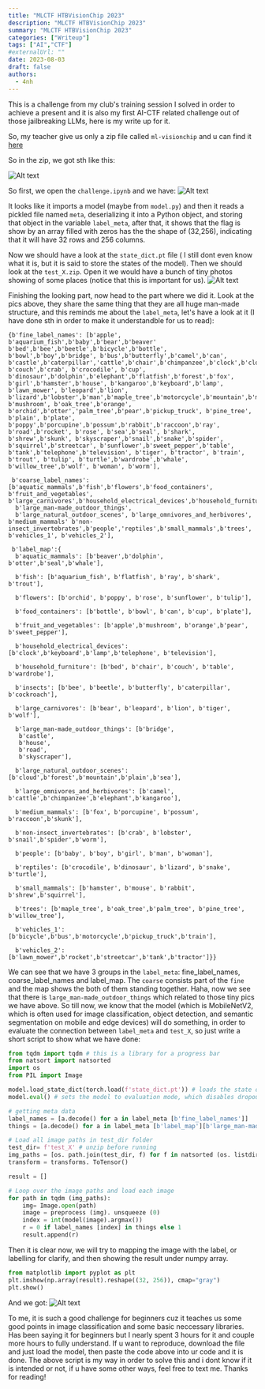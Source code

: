 ```yaml
---
title: "MLCTF HTBVisionChip 2023"
description: "MLCTF HTBVisionChip 2023"
summary: "MLCTF HTBVisionChip 2023"
categories: ["Writeup"]
tags: ["AI","CTF"]
#externalUrl: ""
date: 2023-08-03
draft: false
authors:
  - 4nh
---
```

This is a challenge from my club's training session I solved in order to achieve a present and it is also my first AI-CTF related challenge out of those jailbreaking LLMs, here is my write up for it.

So, my teacher give us only a zip file called ```ml-visionchip``` and u can find it [here](https://drive.google.com/file/d/1L00FeNeuSsRz0Mb0tzCf2u3O1Aqy4qvg/view?usp=sharing)

So in the zip, we got sth like this: 

![Alt text](image.png)


So first, we open the ```challenge.ipynb``` and we have:
![Alt text](image-1.png)

It looks like it imports a model (maybe from ```model.py```) and then it reads a pickled file named ```meta```, deserializing it into a Python object, and storing that object in the variable ```label_meta```, after that, it shows that the flag is show by an array filled with zeros has the the shape of (32,256), indicating that it will have 32 rows and 256 columns.

Now we should have a look at the ```state_dict.pt``` file ( I still dont even know what it is, but it is said to store the states of the model). Then we should look at the ```test_X.zip```. Open it we would have a bunch of tiny photos showing of some places (notice that this is important for us). 
![Alt text](cc-1.png)

Finishing the looking part, now head to the part where we did it. Look at the pics above, they share the same thing that they are all huge man-made structure, and this reminds me about the ```label_meta```, let's have a look at it (I have done sth in order to make it understandble for us to read):
```
{b'fine_label_names': [b'apple', b'aquarium_fish',b'baby',b'bear',b'beaver' b'bed',b'bee',b'beetle',b'bicycle',b'bottle', b'bowl',b'boy',b'bridge', b'bus',b'butterfly',b'camel',b'can', b'castle',b'caterpillar','cattle',b'chair',b'chimpanzee',b'clock',b'cloud',b'cockroach', b'couch',b'crab', b'crocodile', b'cup', b'dinosaur',b'dolphin',b'elephant',b'flatfish',b'forest',b'fox', b'girl',b'hamster',b'house', b'kangaroo',b'keyboard',b'lamp', b'lawn_mower', b'leopard',b'lion', b'lizard',b'lobster',b'man',b'maple_tree',b'motorcycle',b'mountain',b'mouse', b'mushroom', b'oak_tree',b'orange', b'orchid',b'otter','palm_tree',b'pear',b'pickup_truck', b'pine_tree', b'plain', b'plate', b'poppy',b'porcupine',b'possum',b'rabbit',b'raccoon',b'ray', b'road',b'rocket', b'rose', b'sea',b'seal', b'shark', b'shrew',b'skunk', b'skyscraper',b'snail',b'snake',b'spider', b'squirrel',b'streetcar', b'sunflower',b'sweet_pepper',b'table', b'tank',b'telephone',b'television', b'tiger', b'tractor', b'train', b'trout', b'tulip', b'turtle',b'wardrobe',b'whale', b'willow_tree',b'wolf', b'woman', b'worm'],
 
 b'coarse_label_names': [b'aquatic_mammals',b'fish',b'flowers',b'food_containers', b'fruit_and_vegetables', b'large_carnivores',b'household_electrical_devices',b'household_furniture',b'insects', 
  b'large_man-made_outdoor_things',
  b'large_natural_outdoor_scenes', b'large_omnivores_and_herbivores', b'medium_mammals' b'non-insect_invertebrates',b'people','reptiles',b'small_mammals',b'trees', b'vehicles_1', b'vehicles_2'],
 
 b'label_map':{
  b'aquatic_mammals': [b'beaver',b'dolphin', b'otter',b'seal',b'whale'],
  
  b'fish': [b'aquarium_fish', b'flatfish', b'ray', b'shark', b'trout'],
  
  b'flowers': [b'orchid', b'poppy', b'rose', b'sunflower', b'tulip'],
  
  b'food_containers': [b'bottle', b'bowl', b'can', b'cup', b'plate'],
  
  b'fruit_and_vegetables': [b'apple',b'mushroom', b'orange',b'pear', b'sweet_pepper'],

  b'household_electrical_devices': [b'clock',b'keyboard',b'lamp',b'telephone', b'television'],

  b'household_furniture': [b'bed', b'chair', b'couch', b'table', b'wardrobe'],

  b'insects': [b'bee', b'beetle', b'butterfly', b'caterpillar', b'cockroach'],

  b'large_carnivores': [b'bear', b'leopard', b'lion', b'tiger', b'wolf'],

  b'large_man-made_outdoor_things': [b'bridge',
   b'castle',
   b'house',
   b'road',
   b'skyscraper'],

  b'large_natural_outdoor_scenes': [b'cloud',b'forest',b'mountain',b'plain',b'sea'],

  b'large_omnivores_and_herbivores': [b'camel', b'cattle',b'chimpanzee',b'elephant',b'kangaroo'],

  b'medium_mammals': [b'fox', b'porcupine', b'possum', b'raccoon',b'skunk'],
  
  b'non-insect_invertebrates': [b'crab', b'lobster', b'snail',b'spider',b'worm'],
  
  b'people': [b'baby', b'boy', b'girl', b'man', b'woman'],
  
  b'reptiles': [b'crocodile', b'dinosaur', b'lizard', b'snake', b'turtle'],
  
  b'small_mammals': [b'hamster', b'mouse', b'rabbit', b'shrew',b'squirrel'],
 
  b'trees': [b'maple_tree', b'oak_tree',b'palm_tree', b'pine_tree', b'willow_tree'],

  b'vehicles_1': [b'bicycle',b'bus',b'motorcycle',b'pickup_truck',b'train'],
  
  b'vehicles_2': [b'lawn_mower',b'rocket',b'streetcar',b'tank',b'tractor']}}
```

We can see that we have 3 groups in the ```label_meta```: fine_label_names, coarse_label_names and label_map. The ```coarse``` consists part of the ```fine``` and the map shows the both of them standing together. Haha, now we see that there is ```large_man-made_outdoor_things``` which related to those tiny pics we have above. So till now, we know that the model (which is MobileNetV2, which is often used for image classification, object detection, and semantic segmentation on mobile and edge devices) will do something, in order to evaluate the connection between ```label_meta``` and ```test_X```, so just write a short script to show what we have done:

```python
from tqdm import tqdm # this is a library for a progress bar
from natsort import natsorted
import os
from PIL import Image

model.load_state_dict(torch.load(f'state_dict.pt')) # loads the state dictionary of a PyTorch model from a file named 'state_dict.pt'.
model.eval() # sets the model to evaluation mode, which disables dropout and batch normalization layers, ensuring consistent inference results.

# getting meta data
label_names = [a.decode() for a in label_meta [b'fine_label_names']]
things = [a.decode() for a in label_meta [b'label_map'][b'large_man-made_outdoor_things']]

# Load all image paths in test_dir folder
test_dir= f'test_X' # unzip before running
img_paths = [os. path.join(test_dir, f) for f in natsorted (os. listdir(test_dir))]
transform = transforms. ToTensor()

result = []

# Loop over the image paths and load each image
for path in tqdm (img_paths):
    img= Image.open(path)
    image = preprocess (img). unsqueeze (0)
    index = int(model(image).argmax())
    r = 0 if label_names [index] in things else 1
    result.append(r)
```
Then it is clear now, we will try to mapping the image with the label, or labelling for clarify, and then showing the result under numpy array.

```python
from matplotlib import pyplot as plt 
plt.imshow(np.array(result).reshape((32, 256)), cmap="gray")
plt.show()
```
And we got: 
![Alt text](image-2.png)

To me, it is such a good challenge for beginners cuz it teaches us some good points in image classification and some basic neccessary libraries. Has been saying it for beginners but I nearly spent 3 hours for it and couple more hours to fully understand. If u want to reproduce, download the file and just load the model, then paste the code above into ur code and it is done. The above script is my way in order to solve this and i dont know if it is intended or not, if u have some other ways, feel free to text me. Thanks for reading!
